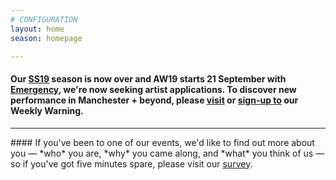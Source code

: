 ```yaml
---
# CONFIGURATION
layout: home
season: homepage

---
```

#### Our [SS19](/current/2019-springsummer) season is now over and AW19 starts 21 September with [Emergency](/hab/emergency), we're now seeking artist applications. To discover new performance in Manchester + beyond, please <a href="http://wordofwarning.posthaven.com" target="_blank">visit</a> or <a href="http://eepurl.com/i_Odb" target="_blank">sign-up to</a> our Weekly Warning.         
<hr>               
#### If you've been to one of our events, we'd like to find out more about you — *who* you are, *why* you came along, and *what* you think of us — so if you've got five minutes spare, please visit our <a href="http://research.audiencesurveys.org/s.asp?k=152950990710" target="_blank">survey</a>.
